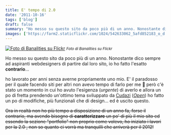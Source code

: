 ```yaml
---
title: E' tempo di 2.0
date: '2011-10-16'
tags: ['blog']
draft: false
summary: "Ho messo su questo sito da poco più di un anno. Nonostante dico sempre ad aspiranti webdesigners di partire dal loro sito, io ho fatto l'esatto contrario..."
images: ['https://farm2.staticflickr.com/1024/542633062_5afd852183_o_d.jpg']
---
```


[![Foto di Banalities su Flickr](https://farm2.staticflickr.com/1024/542633062_5afd852183_o_d.jpg)](https://www.flickr.com/photos/richardsummers/542633062/) <small>_Foto di Banalities su Flickr_</small>

Ho messo su questo sito da poco più di un anno. Nonostante dico sempre ad aspiranti webdesigners di partire dal loro sito, io ho fatto l'esatto **contrario**...

ho lavorato per anni senza averne propriamente uno mio. E' il paradosso per il quale facendo siti per altri non avevo tempo di farlo per me 🙂 però c'è stato un momento in cui ho avuto l'esigenza (_urgente_) di averlo e allora un po di fretta prendendo un'ottimo tema sviluppato da [Cudazi](http://cudazi.com/) (_[Open](http://themeforest.net/item/open-by-cudazi/95080)_) ho fatto un po di modifiche, più funzionali che di design... ed è uscito questo.

<del>Ora in realtà non ho più tempo a disposizione di un anno fa, forse il contrario, ma avendo bisogno di **caratterizzare** un po' di più il mio sito ed essendo la sezione "portfolio" non proprio come volevo, ho iniziato i lavori per la 2.0 , non so quanto ci vorrà ma tranquilli che arriverà per il 2012!</del>
